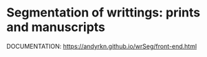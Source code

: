 #  Segmentation of writtings: prints and manuscripts

DOCUMENTATION: https://andyrkn.github.io/wrSeg/front-end.html
